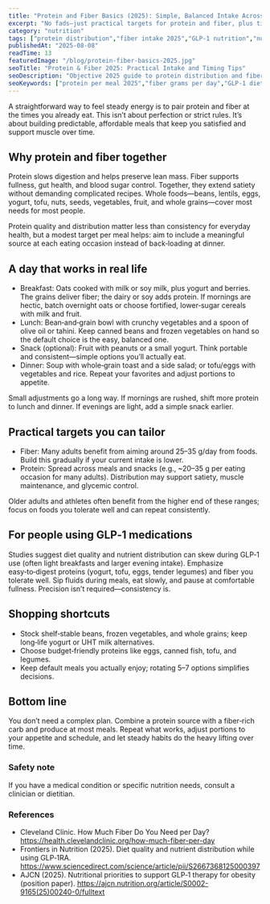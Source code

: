 ```yaml
---
title: "Protein and Fiber Basics (2025): Simple, Balanced Intake Across Your Day"
excerpt: "No fads—just practical targets for protein and fiber, plus timing tips you can adapt to your routine."
category: "nutrition"
tags: ["protein distribution","fiber intake 2025","GLP-1 nutrition","nutrient timing","balanced meals"]
publishedAt: "2025-08-08"
readTime: 13
featuredImage: "/blog/protein-fiber-basics-2025.jpg"
seoTitle: "Protein & Fiber 2025: Practical Intake and Timing Tips"
seoDescription: "Objective 2025 guide to protein distribution and fiber targets with adaptable, stigma-free tips."
seoKeywords: ["protein per meal 2025","fiber grams per day","GLP-1 diet quality","nutrient timing basics","balanced plate"]
---
```


A straightforward way to feel steady energy is to pair protein and fiber at the times you already eat. This isn’t about perfection or strict rules. It’s about building predictable, affordable meals that keep you satisfied and support muscle over time.

## Why protein and fiber together
Protein slows digestion and helps preserve lean mass. Fiber supports fullness, gut health, and blood sugar control. Together, they extend satiety without demanding complicated recipes. Whole foods—beans, lentils, eggs, yogurt, tofu, nuts, seeds, vegetables, fruit, and whole grains—cover most needs for most people.

Protein quality and distribution matter less than consistency for everyday health, but a modest target per meal helps: aim to include a meaningful source at each eating occasion instead of back‑loading at dinner.

## A day that works in real life
- Breakfast: Oats cooked with milk or soy milk, plus yogurt and berries. The grains deliver fiber; the dairy or soy adds protein. If mornings are hectic, batch overnight oats or choose fortified, lower‑sugar cereals with milk and fruit.
- Lunch: Bean‑and‑grain bowl with crunchy vegetables and a spoon of olive oil or tahini. Keep canned beans and frozen vegetables on hand so the default choice is the easy, balanced one.
- Snack (optional): Fruit with peanuts or a small yogurt. Think portable and consistent—simple options you’ll actually eat.
- Dinner: Soup with whole‑grain toast and a side salad; or tofu/eggs with vegetables and rice. Repeat your favorites and adjust portions to appetite.

Small adjustments go a long way. If mornings are rushed, shift more protein to lunch and dinner. If evenings are light, add a simple snack earlier.

## Practical targets you can tailor
- Fiber: Many adults benefit from aiming around 25–35 g/day from foods. Build this gradually if your current intake is lower.
- Protein: Spread across meals and snacks (e.g., ~20–35 g per eating occasion for many adults). Distribution may support satiety, muscle maintenance, and glycemic control.

Older adults and athletes often benefit from the higher end of these ranges; focus on foods you tolerate well and can repeat consistently.

## For people using GLP‑1 medications
Studies suggest diet quality and nutrient distribution can skew during GLP‑1 use (often light breakfasts and larger evening intake). Emphasize easy‑to‑digest proteins (yogurt, tofu, eggs, tender legumes) and fiber you tolerate well. Sip fluids during meals, eat slowly, and pause at comfortable fullness. Precision isn’t required—consistency is.

## Shopping shortcuts
- Stock shelf‑stable beans, frozen vegetables, and whole grains; keep long‑life yogurt or UHT milk alternatives.
- Choose budget‑friendly proteins like eggs, canned fish, tofu, and legumes.
- Keep default meals you actually enjoy; rotating 5–7 options simplifies decisions.

## Bottom line
You don’t need a complex plan. Combine a protein source with a fiber‑rich carb and produce at most meals. Repeat what works, adjust portions to your appetite and schedule, and let steady habits do the heavy lifting over time.

### Safety note
If you have a medical condition or specific nutrition needs, consult a clinician or dietitian.

### References
- Cleveland Clinic. How Much Fiber Do You Need per Day? https://health.clevelandclinic.org/how-much-fiber-per-day
- Frontiers in Nutrition (2025). Diet quality and nutrient distribution while using GLP‑1RA. https://www.sciencedirect.com/science/article/pii/S2667368125000397
- AJCN (2025). Nutritional priorities to support GLP‑1 therapy for obesity (position paper). https://ajcn.nutrition.org/article/S0002-9165(25)00240-0/fulltext